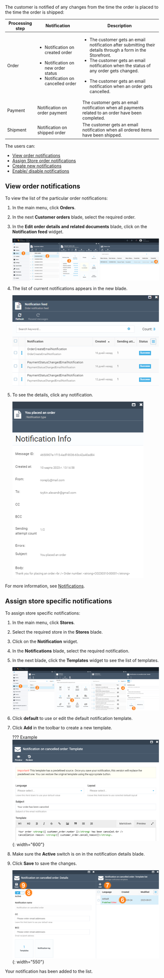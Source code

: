 The customer is notified of any changes from the time the order is placed to the time the order is shipped:

| Processing step 	| Notification                             	| Description                                                                                                                                         |
|-----------------	|----------------------------------------	|-------------------------------------------------------------------------------------------------------------------------------------------	|
| Order           	| <ul> <li>Notification on created order</li><br> <li>Notification on new order status</li> <li>Notification on cancelled order</li> </ul> 	| <ul> <li>The customer gets an email notification after submitting their details through a form in the Storefront.</li><li>The customer gets an email notification when the status of any order gets changed.</li><br><li>The customer gets an email notification when an order gets cancelled.</li> </ul> 	|
| Payment         	| Notification on order payment           	| The customer gets an email notification when all payments related to an order have been completed.                                   	|
| Shipment        	| Notification on shipped order             | The customer gets an email notification when all ordered items have been shipped.                                                    	|

The users can:

* [View order notifications](notifications.md#view-order-notifications)
* [Assign Store order notifications](notifications.md#store-specific-notifications)
* [Create new notifications](../notifications/notification-templates.md)
* [Enable/ disable notifications](../notifications/notification-list.md#enablingdisabling-notifications)

## View order notifications

To view the list of the particular order notifications:

1. In the main menu, click **Orders**.
1. In the next **Customer orders** blade, select the required order.
1. In the **Edit order details and related documents** blade, click on the **Notification feed** widget. 

    ![General order information](media/notification-path.png)

1. The list of current notifications appears in the new blade.

    ![General order information](media/notification-feed.png)

1. To see the details, click any notification.

    ![General order information](media/notification-infopng.png)

For more information, see [Notifications](../notifications/overview.md).

## Assign store specific notifications

To assign store specific notifications: 

1. In the main menu, click **Stores**.
1. Select the required store in the **Stores** blade.
1. Click on the **Notification** widget.
1. In the **Notifications** blade, select the required notification.
1. In the next blade, click the **Templates** widget to see the list of templates. 

    ![Store specific notifications](media/store-specific-notifications.png)

1. Click **default** to use or edit the default notification template.
1. Click **Add** in the toolbar to create a new template. 

    ??? Example
        ![Template](media/notification-template.png){: width="600"}

1. Make sure the **Active** switch is on in the notification details blade.
1. Click **Save** to save the changes.

    ![Default template](media/default-template.png){: width="550"}

Your notification has been added to the list.